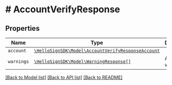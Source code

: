 # # AccountVerifyResponse



## Properties

Name | Type | Description | Notes
------------ | ------------- | ------------- | -------------
| `account` | [```\HelloSignSDK\Model\AccountVerifyResponseAccount```](AccountVerifyResponseAccount.md) |    |  |
| `warnings` | [```\HelloSignSDK\Model\WarningResponse[]```](WarningResponse.md) |  A list of warnings.  |  |

[[Back to Model list]](../../README.md#models) [[Back to API list]](../../README.md#endpoints) [[Back to README]](../../README.md)
